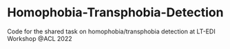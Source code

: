 # Homophobia-Transphobia-Detection
Code for the shared task on homophobia/transphobia detection at LT-EDI Workshop @ACL 2022
